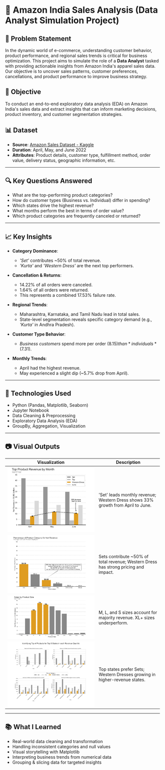 # 🛒 Amazon India Sales Analysis (Data Analyst Simulation Project)

## 📌 Problem Statement

In the dynamic world of e-commerce, understanding customer behavior, product performance, and regional sales trends is critical for business optimization. This project aims to simulate the role of a **Data Analyst** tasked with providing actionable insights from Amazon India's apparel sales data. Our objective is to uncover sales patterns, customer preferences, cancellations, and product performance to improve business strategy.

## 🧠 Objective

To conduct an end-to-end exploratory data analysis (EDA) on Amazon India's sales data and extract insights that can inform marketing decisions, product inventory, and customer segmentation strategies.

## 📊 Dataset

- **Source**: [Amazon Sales Dataset - Kaggle](https://www.kaggle.com/code/csanskriti/amazon-sales-data-analysis#Amazon-India-Sales-Dataset-Analysis)
- **Duration**: April, May, and June 2022
- **Attributes**: Product details, customer type, fulfillment method, order value, delivery status, geographic information, etc.

---

## 🔍 Key Questions Answered

- What are the top-performing product categories?
- How do customer types (Business vs. Individual) differ in spending?
- Which states drive the highest revenue?
- What months perform the best in terms of order value?
- Which product categories are frequently canceled or returned?

---

## 📈 Key Insights

- **Category Dominance**:
  - *'Set'* contributes ~50% of total revenue.
  - *'Kurta'* and *'Western Dress'* are the next top performers.

- **Cancellation & Returns**:
  - 14.22% of all orders were canceled.
  - 1.64% of all orders were returned.
  - This represents a combined 17.53% failure rate.

- **Regional Trends**:
  - Maharashtra, Karnataka, and Tamil Nadu lead in total sales.
  - State-level segmentation reveals specific category demand (e.g., *'Kurta'* in Andhra Pradesh).

- **Customer Type Behavior**:
  - *Business customers* spend more per order ($8.15) than *individuals* ($7.31).

- **Monthly Trends**:
  - April had the highest revenue.
  - May experienced a slight dip (~5.7% drop from April).

---

## 📌 Technologies Used

- Python (Pandas, Matplotlib, Seaborn)
- Jupyter Notebook
- Data Cleaning & Preprocessing
- Exploratory Data Analysis (EDA)
- GroupBy, Aggregation, Visualization

---

## 📷 Visual Outputs

| Visualization | Description |
|---------------|-------------|
| ![Monthly Product Revenue](images/Avg_MOV.png) | 'Set' leads monthly revenue; Western Dress shows 33% growth from April to June. |
| ![Product Revenue Share](images/Percent_Prod_Revenuw.png) | Sets contribute ~50% of total revenue; Western Dress has strong pricing and impact. |
| ![Sales by Size](images/Sales_Prod_Size.png) | M, L, and S sizes account for majority revenue. XL+ sizes underperform. |
| ![Statewise Product Trends](images/Top_Products_Top_States.png) | Top states prefer Sets; Western Dresses growing in higher-revenue states. |



---

## 📚 What I Learned

- Real-world data cleaning and transformation
- Handling inconsistent categories and null values
- Visual storytelling with Matplotlib
- Interpreting business trends from numerical data
- Grouping & slicing data for targeted insights

